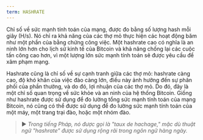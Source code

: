 ```yaml
---
term: HASHRATE
---
```


Chỉ số về sức mạnh tính toán của mạng, được đo bằng số lượng hash mỗi giây (H/s). Nó chỉ ra khả năng của các thợ mỏ thực hiện các hoạt động băm như một phần của bằng chứng công việc. Một hashrate cao có nghĩa là an ninh lớn hơn cho lịch sử kinh tế của Bitcoin và khả năng chống lại các cuộc tấn công cao hơn, vì một lượng lớn sức mạnh tính toán sẽ được yêu cầu để xâm phạm mạng.

Hashrate cũng là chỉ số về sự cạnh tranh giữa các thợ mỏ: hashrate càng cao, độ khó khăn của việc đào càng lớn, điều này ảnh hưởng đến sự phân phối của phần thưởng, và do đó, lợi nhuận của các thợ mỏ. Do đó, đây là một chỉ số quan trọng về sức khỏe và an ninh của hệ thống Bitcoin. Giống như hashrate được sử dụng để đo lường tổng sức mạnh tính toán của mạng Bitcoin, nó cũng có thể được sử dụng để đo lường sức mạnh tính toán của một máy, một trang trại đào, hoặc một nhóm đào.

> ► *Trong tiếng Pháp, nó được gọi là "taux de hachage," mặc dù thuật ngữ "hashrate" được sử dụng rộng rãi trong ngôn ngữ hàng ngày.*